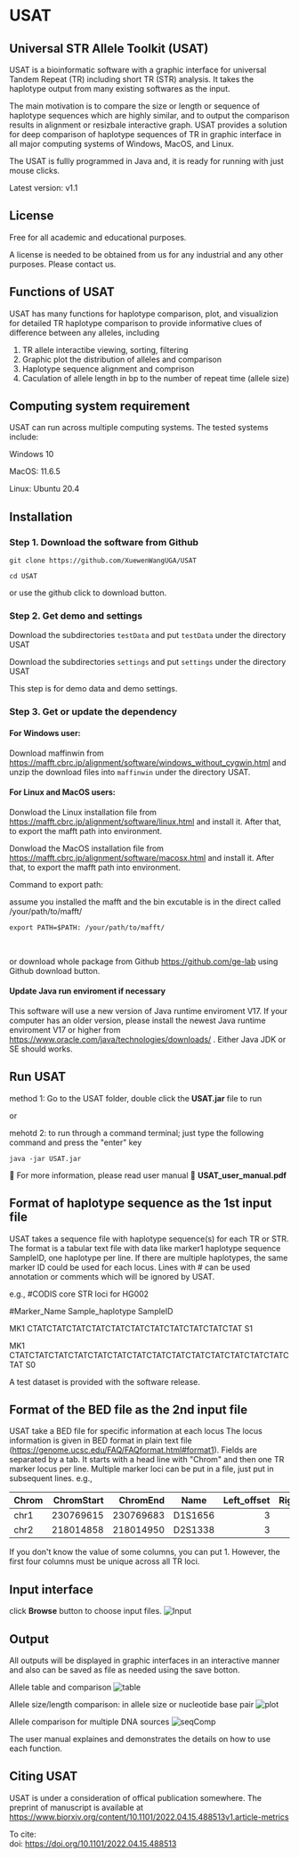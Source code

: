 # USAT
## Universal STR Allele Toolkit (USAT)

USAT is a bioinformatic software with a graphic interface for universal Tandem Repeat (TR)  including short TR (STR) analysis. It takes the haplotype output from many existing softwares as the input. 

The main motivation is to compare the size or length or sequence of haplotype sequences which are highly similar, and to output the comparison results in alignment or resizbale interactive graph. USAT provides a solution for deep comparison of haplotype sequences of TR in graphic interface in all major computing systems of Windows, MacOS, and Linux.


The USAT is fullly programmed in Java and, it is ready for running with just mouse clicks.

Latest version: v1.1

## License
Free for all academic and educational purposes. 

A license is needed to be obtained from us for any industrial and any other purposes. Please contact us.


## Functions of USAT
USAT has many functions for haplotype comparison, plot, and visualizion for detailed TR haplotype comparison to provide informative clues of difference between any alleles, including

1. TR allele interactibe viewing, sorting, filtering 
2. Graphic plot the distribution of alleles and comparison
3. Haplotype sequence alignment and comprison
4. Caculation of allele length in bp to the number of repeat time  (allele size)

## Computing system requirement
USAT can run across multiple computing systems. The tested systems include:

Windows 10

MacOS: 11.6.5

Linux: Ubuntu 20.4


## Installation
### Step 1. Download the software from Github
 
 `git clone https://github.com/XuewenWangUGA/USAT`
 
 `cd USAT`
 
 or use the github click to download button.
 <br/>
 
 ### Step 2. Get demo and settings 
  
  Download the subdirectories `testData` and put `testData` under the directory USAT
                  
  Download the subdirectories `settings` and put `settings` under the directory USAT
  
  This step is for demo data and demo settings.
   <br/>
                  
###  Step 3. Get or update the dependency
 
 #### For Windows user:
 
 Download maffinwin from https://mafft.cbrc.jp/alignment/software/windows_without_cygwin.html  and unzip the download files into `maffinwin` under the directory USAT. 
  <br/>
 
#### For Linux and MacOS users: 
 
Donwload the Linux installation file from https://mafft.cbrc.jp/alignment/software/linux.html and install it. After that, to export the mafft path into environment.

Donwload the MacOS installation file from https://mafft.cbrc.jp/alignment/software/macosx.html and install it. After that, to export the mafft path into environment.

Command to export path: 

assume you installed the mafft and the bin excutable is in the direct called /your/path/to/mafft/

`export PATH=$PATH: /your/path/to/mafft/`
 
 <br/> 
 
 or download whole package from Github https://github.com/ge-lab using Github download button.
 
 
 #### Update Java run enviroment if necessary
 This software will use a new version of Java runtime enviroment V17. If your computer has an older version, please install the newest Java runtime enviroment V17 or higher from  https://www.oracle.com/java/technologies/downloads/  . Either Java JDK or SE should works.

 
 ## Run USAT
 
 method 1: Go to the USAT folder, double click the __USAT.jar__ file to run
 
 or 
 
 mehotd 2: to run through a command terminal; just type the following command and press the "enter" key
 
`java -jar USAT.jar`

🔑 For more information, please read user manual 📗   __USAT_user_manual.pdf__


## Format of haplotype sequence as the 1st input file
USAT takes a sequence file with haplotype sequence(s) for each TR or STR.
The format is a tabular text file with data like marker1 <tab> haplotype sequence <tab> SampleID, one haplotype per line. If there are multiple haplotypes, the same marker ID could be used for each locus. Lines with # can be used annotation or comments which will be ignored by USAT. 
 
 e.g.,
 #CODIS core STR loci for HG002		
 
#Marker_Name	Sample_haplotype	SampleID
 
  MK1 CTATCTATCTATCTATCTATCTATCTATCTATCTATCTATCTAT S1
 
  MK1 CTATCTATCTATCTATCTATCTATCTATCTATCTATCTATCTATCTATCTATCTATCTAT S0
  
  A test dataset is provided with the software release.
 

## Format of the BED file as the 2nd input file
 USAT take a  BED file for specific information at each locus
 The locus information is given in BED format in plain text file (https://genome.ucsc.edu/FAQ/FAQformat.html#format1). Fields are separated by a tab. It starts with a head line  with "Chrom" and then one TR marker locus per line. Multiple marker loci can be put in a file, just put in subsequent lines. e.g.,
 
 |Chrom	| ChromStart |	ChromEnd  | Name	   |Left_offset	|Right_offset	|Basic_motif_period	|Ref_hap_length	|  Motif	                     |Ref_allele	|Inner_offset	| Min_stutter_threshold |
 |:---- |  -------:  |  -------: | :-----: |   -------: |    -------: |          -------: |         ----: | :-------------------------: |      ---: |        ---: |                      ---: |
 |chr1	 |  230769615	| 230769683 |	D1S1656 |         3	 |           3	|                 4	|            68	|   CCTA[TCTA]nTCA[TCTA]n 	|        17 |           0 |                      0.1  |
 |chr2|218014858|218014950|D2S1338|3|3|4|92|[GGAA]nGGAC[GGAA]n[GGCA]n|23|0|0.1|
 
 If you don't know the value of some columns, you can put 1. However, the first four columns must be unique across all TR loci.
 
 
 
## Input interface
 click __Browse__ button to choose input files.
 ![Input](USAT_input.png)
 
## Output
 
 All outputs will be displayed in graphic interfaces in an interactive manner and also can be saved as file as needed using the save botton.
 
 Allele table and comparison
![table](USAT_viewTableAlign_panel.png)
 
 Allele size/length comparison: in allele size or nucleotide base pair
 ![plot](USAT_plot_panel.png)
 
 Allele comparison for multiple DNA sources
  ![seqComp](Comp_HG002_003.png)
 
 The user manual explaines and demonstrates the details on how to use each function.
 
 ## Citing USAT
 USAT is under a consideration of offical publication somewhere.
 The preprint of manuscript is available at https://www.biorxiv.org/content/10.1101/2022.04.15.488513v1.article-metrics
 
 To cite:   
 doi: https://doi.org/10.1101/2022.04.15.488513
  
